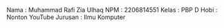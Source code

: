 Nama    : Muhammad Rafi Zia Ulhaq
NPM     : 2206814551
Kelas   : PBP D
Hobi    : Nonton YouTube
Jurusan : Ilmu Komputer